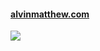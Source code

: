 #### [alvinmatthew.com](https:/alvinmatthew.com "Portfolio")
[<img src="https://github.com/AJM432/AJM432.github.io/assets/49791407/03b6f8b5-6e56-486d-bd01-eb2897703217)https://github.com/AJM432/AJM432.github.io/assets/49791407/03b6f8b5-6e56-486d-bd01-eb2897703217">](https://alvinmatthew.com)
